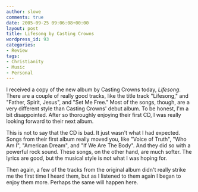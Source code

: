```yaml
---
author: slowe
comments: true
date: 2005-09-25 09:06:08+00:00
layout: post
title: Lifesong by Casting Crowns
wordpress_id: 93
categories:
- Review
tags:
- Christianity
- Music
- Personal
---
```


I received a copy of the new album by Casting Crowns today, _Lifesong_. There are a couple of really good tracks, like the title track "Lifesong," and "Father, Spirit, Jesus", and "Set Me Free." Most of the songs, though, are a very different style than Casting Crowns' debut album. To be honest, I'm a bit disappointed. After so thoroughly enjoying their first CD, I was really looking forward to their next album.

This is not to say that the CD is bad. It just wasn't what I had expected. Songs from their first album really moved you, like "Voice of Truth", "Who Am I", "American Dream", and "If We Are The Body". And they did so with a powerful rock sound. These songs, on the other hand, are much softer. The lyrics are good, but the musical style is not what I was hoping for.

Then again, a few of the tracks from the original album didn't really strike me the first time I heard them, but as I listened to them again I began to enjoy them more. Perhaps the same will happen here.
